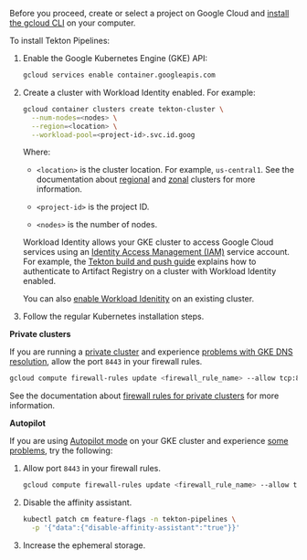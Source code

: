 Before you proceed, create or select a project on Google Cloud and [install the
gcloud CLI][gcloud-install] on your computer. 

To install Tekton Pipelines:

1.  Enable the Google Kubernetes Engine (GKE) API:

    ```bash
    gcloud services enable container.googleapis.com
    ``` 

1.  Create a cluster with Workload Identity enabled. For example:

    ```bash
    gcloud container clusters create tekton-cluster \
      --num-nodes=<nodes> \
      --region=<location> \
      --workload-pool=<project-id>.svc.id.goog
    ```

    Where:

    + `<location>` is the cluster location. For example, `us-central1`.
      See the documentation about [regional][regional-c] and [zonal][zonal-c]
      clusters for more information.

    + `<project-id>` is the project ID.

    + `<nodes>` is the number of nodes. 

    Workload Identity allows your GKE cluster to access Google Cloud services
    using an [Identity Access Management (IAM)][iam-overview] service account.
    For example, the [Tekton build and push guide][kaniko-tuto] explains how to
    authenticate to Artifact Registry on a cluster with Workload Identity
    enabled.

    You can also [enable Workload Idenitity][wi-enable] on an existing cluster.

1.  Follow the regular Kubernetes installation steps.

**Private clusters**

If you are running a [private cluster][private-cluster] and experience [problems
with GKE DNS resolution][gke-issue], allow the port `8443` in your firewall
rules.

```bash
gcloud compute firewall-rules update <firewall_rule_name> --allow tcp:8443
```

See the documentation about [firewall rules for private
clusters][private-cluster-fw] for more information.

**Autopilot**

If you are using [Autopilot mode][autopilot] on your GKE cluster and
experience [some problems][ap-issue], try the following:

1.  Allow port `8443` in your firewall rules.

    ```bash
    gcloud compute firewall-rules update <firewall_rule_name> --allow tcp:8443
    ```

1.  Disable the affinity assistant.

    ```bash
    kubectl patch cm feature-flags -n tekton-pipelines \
      -p '{"data":{"disable-affinity-assistant":"true"}}'
    ```

1.  Increase the ephemeral storage.


[location]: https://cloud.google.com/artifact-registry/docs/repositories/repo-locations
[gke-issue]: https://github.com/tektoncd/pipeline/issues/3317#issuecomment-708066087
[gcloud-install]: https://cloud.google.com/sdk/docs/install
[gcloud-project]: https://cloud.google.com/resource-manager/docs/creating-managing-projects
[iam-overview]: https://cloud.google.com/iam/docs/overview
[regional-c]: https://cloud.google.com/kubernetes-engine/docs/concepts/regional-clusters
[zonal-c]: https://cloud.google.com/kubernetes-engine/docs/how-to/creating-a-zonal-cluster
[private-cluster]: https://cloud.google.com/kubernetes-engine/docs/concepts/private-cluster-concept
[private-cluster-fw]: https://cloud.google.com/kubernetes-engine/docs/how-to/private-clusters#add_firewall_rules
[kaniko-tuto]: /docs/how-to-guides/kaniko-build-push/#container-registry-authentication
[autopilot]: https://cloud.google.com/kubernetes-engine/docs/concepts/autopilot-overview
[ap-issue]: https://github.com/tektoncd/pipeline/issues/3798
[wi-enable]: https://cloud.google.com/kubernetes-engine/docs/how-to/workload-identity#enable-existing-cluster

